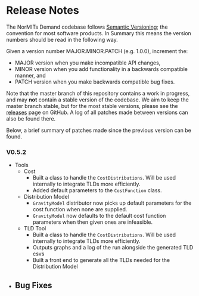 # Release Notes

The NorMITs Demand codebase follows [Semantic Versioning](https://semver.org/); the convention
for most software products. In Summary this means the version numbers should be read in the
following way.

Given a version number MAJOR.MINOR.PATCH (e.g. 1.0.0), increment the:

- MAJOR version when you make incompatible API changes,
- MINOR version when you add functionality in a backwards compatible manner, and
- PATCH version when you make backwards compatible bug fixes.

Note that the master branch of this repository contains a work in progress, and  may **not**
contain a stable version of the codebase. We aim to keep the master branch stable, but for the
most stable versions, please see the
[releases](https://github.com/Transport-for-the-North/NorMITs-Demand/releases)
page on GitHub. A log of all patches made between versions can also be found
there.

Below, a brief summary of patches made since the previous version can be found.

### V0.5.2
- Tools
  - Cost
    - Built a class to handle the `CostDistributions`. Will be used internally to integrate 
      TLDs more efficiently.
    - Added default parameters to the `CostFunction` class. 
  - Distribution Model
    - `GravityModel` distributor now picks up default parameters for the cost function
      when none are supplied.
    - `GravityModel` now  defaults to the default cost function parameters when then
      given ones are infeasible.
  - TLD Tool
    - Built a class to handle the `CostDistributions`. Will be used internally to integrate 
      TLDs more efficiently.
    - Outputs graphs and a log of the run alongside the generated TLD csvs
    - Built a front end to generate all the TLDs needed for the Distribution Model
- Bug Fixes
  - 
